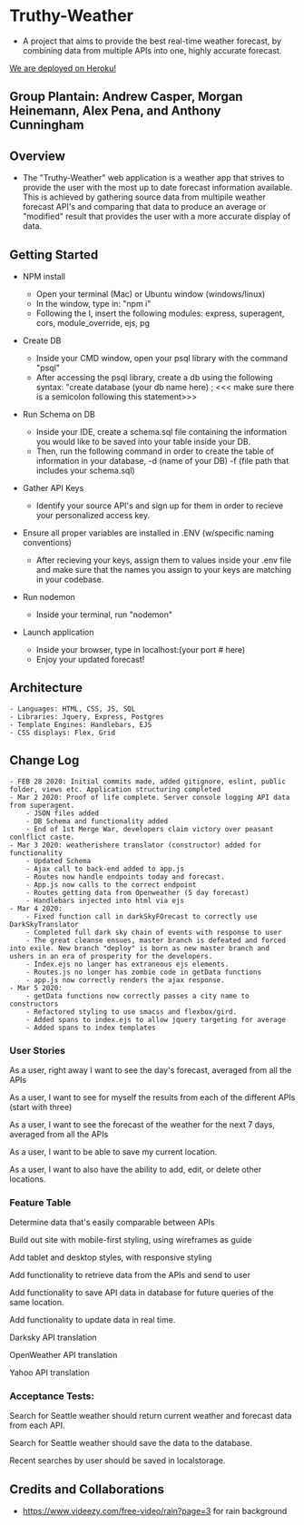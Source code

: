 # Truthy-Weather

- A project that aims to provide the best real-time weather forecast, by combining data from multiple APIs into one, highly accurate forecast.

[We are deployed on Heroku!](https://team-plantain-weather.herokuapp.com/)

## Group Plantain: **Andrew Casper, Morgan Heinemann, Alex Pena, and Anthony Cunningham**

## Overview
 - The "Truthy-Weather" web application is a weather app that strives to provide the user with the most up to date forecast information available. This is achieved by gathering source data from multipile weather forecast API's and comparing that data to produce an average or "modified" result that provides the user with a more accurate display of data.

 ## Getting Started

 - NPM install
    - Open your terminal (Mac) or Ubuntu window (windows/linux)
    - In the window, type in: "npm i"
    - Following the I, insert the following modules: express, superagent, cors, module_override, ejs, pg

 - Create DB
    - Inside your CMD window, open your psql library with the command "psql"
    - After accessing the psql library, create a db using the following syntax: "create database (your db name here) ; <<< make sure there is a semicolon following this statement>>>

 - Run Schema on DB
    - Inside your IDE, create a schema.sql file containing the information you would like to be saved into your table inside your DB. 
    - Then, run the following command in order to create the table of information in your database, -d (name of your DB) -f (file path that includes your schema.sql)

 - Gather API Keys
   - Identify your source API's and sign up for them in order to recieve your personalized access key.

 - Ensure all proper variables are installed in .ENV (w/specific naming conventions)
   - After recieving your keys, assign them to values inside your .env file and make sure that the names you assign to your keys are matching in your codebase.

 - Run nodemon
    - Inside your terminal, run "nodemon"

 - Launch application
    - Inside your browser, type in localhost:(your port # here)
    - Enjoy your updated forecast! 

## Architecture 
    - Languages: HTML, CSS, JS, SQL
    - Libraries: Jquery, Express, Postgres
    - Template Engines: Handlebars, EJS
    - CSS displays: Flex, Grid

## Change Log

    - FEB 28 2020: Initial commits made, added gitignore, eslint, public folder, views etc. Application structuring completed
    - Mar 2 2020: Proof of life complete. Server console logging API data from superagent.
        - JSON files added
        - DB Schema and functionality added
        - End of 1st Merge War, developers claim victory over peasant conlflict caste.
    - Mar 3 2020: weatherishere translator (constructor) added for functionality
        - Updated Schema
        - Ajax call to back-end added to app.js
        - Routes now handle endpoints today and forecast. 
        - App.js now calls to the correct endpoint
        - Routes getting data from Openweather (5 day forecast)
        - Handlebars injected into html via ejs
    - Mar 4 2020: 
        - Fixed function call in darkSkyFOrecast to correctly use DarkSkyTranslator
        - Completed full dark sky chain of events with response to user
        - The great cleanse ensues, master branch is defeated and forced into exile. New branch "deploy" is born as new master branch and ushers in an era of prosperity for the developers.
        - Index.ejs no langer has extraneous ejs elements.
        - Routes.js no longer has zombie code in getData functions
        - app.js now correctly renders the ajax response.
    - Mar 5 2020:       
        - getData functions now correctly passes a city name to constructors
        - Refactored styling to use smacss and flexbox/gird.
        - Added spans to index.ejs to allow jquery targeting for average
        - Added spans to index templates



### User Stories
As a user, right away I want to see the day's forecast, averaged from all the APIs

As a user, I want to see for myself the results from each of the different APIs (start with three)

As a user, I want to see the forecast of the weather for the next 7 days, averaged from all the APIs

As a user, I want to be able to save my current location.

As a user, I want to also have the ability to add, edit, or delete other locations.

### Feature Table
Determine data that's easily comparable between APIs

Build out site with mobile-first styling, using wireframes as guide

Add tablet and desktop styles, with responsive styling

Add functionality to retrieve data from the APIs and send to user

Add functionality to save API data in database for future queries of the same location.

Add functionality to update data in real time.

Darksky API translation

OpenWeather API translation

Yahoo API translation


### Acceptance Tests:
Search for Seattle weather should return current weather and forecast data from each API.

Search for Seattle weather should save the data to the database.

Recent searches by user should be saved in localstorage.


## Credits and Collaborations
 - https://www.videezy.com/free-video/rain?page=3 for rain background

